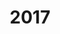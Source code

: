 ---
title: "2017"
collection: publications
permalink: /publication/2010-10-01-paper
excerpt: "<br/><img src='/images/2017-7.png' alt='www' width='300' height='200' style='float:left'>"
paperurl: ' '
citation: '刘佳, 王栋, 王伟明, 刘秀平. (2017). &quot;自适应尺度多KCF协同目标跟踪算法.&quot; <i>GDC2017</i>.'
---